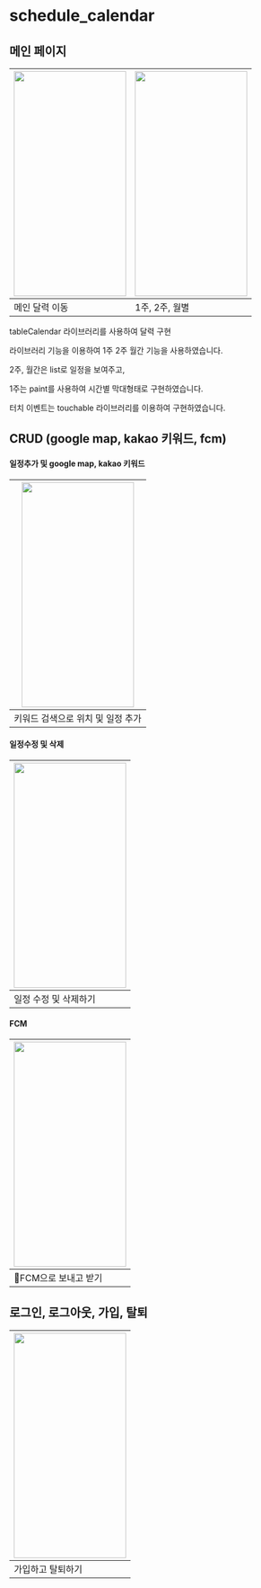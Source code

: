 # schedule_calendar


## 메인 페이지 

|<img src="https://github.com/woowoosik/test/assets/49232649/71c8fa02-aa66-4cbe-8723-8db67750be73" width="200" height="400"/>|<img src="https://github.com/woowoosik/test/assets/49232649/5aea508d-78ff-4c13-91d8-3e5590541e44" width="200" height="400"/>|
|------|---|
|메인 달력 이동|1주, 2주, 월별|

tableCalendar 라이브러리를 사용하여 달력 구현

라이브러리 기능을 이용하여 1주 2주 월간 기능을 사용하였습니다.

2주, 월간은 list로 일정을 보여주고,

1주는 paint를 사용하여 시간별 막대형태로 구현하였습니다. 

터치 이벤트는 touchable 라이브러리를 이용하여 구현하였습니다.




## CRUD (google map, kakao 키워드, fcm)

#### 일정추가 및 google map, kakao 키워드 


|<img src="https://github.com/woowoosik/test/assets/49232649/8d169e94-c904-42c0-baba-950d22cc8059" width="200" height="400"/>|
|---|
|키워드 검색으로 위치 및 일정 추가|



#### 일정수정 및 삭제

|<img src="https://github.com/woowoosik/test/assets/49232649/e16c34f6-b25c-4c78-b06b-72fc9be3a4af" width="200" height="400"/>|
|---|
|일정 수정 및 삭제하기|


#### FCM
|<img src="https://github.com/woowoosik/test/assets/49232649/380337b4-0c17-4aee-a745-53cb7bfd9471" width="200" height="400"/>|
|---|
|FCM으로 보내고 받기|






## 로그인, 로그아웃, 가입, 탈퇴
|<img src="https://github.com/woowoosik/test/assets/49232649/2878d764-7ec0-4cc7-9f7f-8292fa25fa3c" width="200" height="400"/>|
|---|
|가입하고 탈퇴하기|




